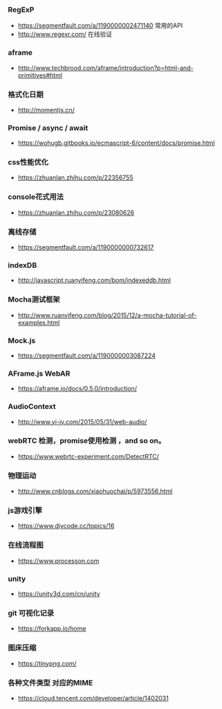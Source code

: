 ### RegExP
- https://segmentfault.com/a/1190000002471140  常用的API
- http://www.regexr.com/ 在线验证

### aframe
- http://www.techbrood.com/aframe/introduction?p=html-and-primitives#html

### 格式化日期
- http://momentjs.cn/

### Promise / async / await
- https://wohugb.gitbooks.io/ecmascript-6/content/docs/promise.html

### css性能优化
- https://zhuanlan.zhihu.com/p/22356755

### console花式用法
- https://zhuanlan.zhihu.com/p/23080626

### 离线存储
- https://segmentfault.com/a/1190000000732617

### indexDB
- http://javascript.ruanyifeng.com/bom/indexeddb.html

### Mocha测试框架
- http://www.ruanyifeng.com/blog/2015/12/a-mocha-tutorial-of-examples.html

### Mock.js
- https://segmentfault.com/a/1190000003087224

### AFrame.js WebAR 
- https://aframe.io/docs/0.5.0/introduction/

### AudioContext
- http://www.yi-jy.com/2015/05/31/web-audio/

### webRTC 检测，promise使用检测 ，and so on。
- https://www.webrtc-experiment.com/DetectRTC/

### 物理运动
- http://www.cnblogs.com/xiaohuochai/p/5973556.html

### js游戏引擎
- https://www.diycode.cc/topics/16

### 在线流程图
- https://www.processon.com

### unity
- https://unity3d.com/cn/unity

### git 可视化记录
- https://forkapp.io/home

### 图床压缩
- https://tinypng.com/

### 各种文件类型 对应的MIME
- https://cloud.tencent.com/developer/article/1402031
